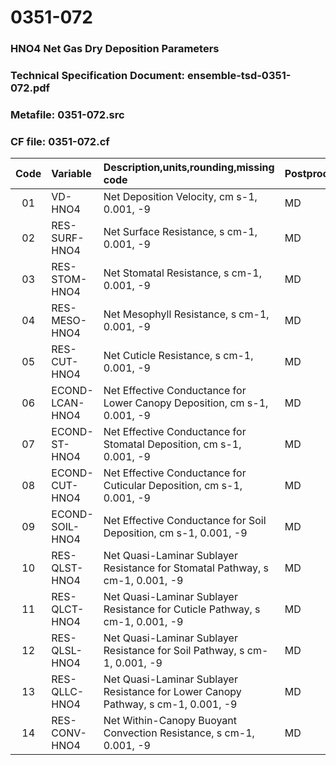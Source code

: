 # 0351-072
### HNO4 Net Gas Dry Deposition Parameters
### Technical Specification Document: ensemble-tsd-0351-072.pdf
### Metafile: 0351-072.src
### CF file: 0351-072.cf
|Code|Variable|Description,units,rounding,missing code|Postprocessing|
|:-:|:-|:-|:-|
|01|VD-HNO4|Net Deposition Velocity, cm s-1, 0.001, -9|MD|
|02|RES-SURF-HNO4|Net Surface Resistance, s cm-1, 0.001, -9|MD|
|03|RES-STOM-HNO4|Net Stomatal Resistance, s cm-1, 0.001, -9|MD|
|04|RES-MESO-HNO4|Net Mesophyll Resistance, s cm-1, 0.001, -9|MD|
|05|RES-CUT-HNO4|Net Cuticle Resistance, s cm-1, 0.001, -9|MD|
|06|ECOND-LCAN-HNO4|Net Effective Conductance for Lower Canopy Deposition, cm s-1, 0.001, -9|MD|
|07|ECOND-ST-HNO4|Net Effective Conductance for Stomatal Deposition, cm s-1, 0.001, -9|MD|
|08|ECOND-CUT-HNO4|Net Effective Conductance for Cuticular Deposition, cm s-1, 0.001, -9|MD|
|09|ECOND-SOIL-HNO4|Net Effective Conductance for Soil Deposition, cm s-1, 0.001, -9|MD|
|10|RES-QLST-HNO4|Net Quasi-Laminar Sublayer Resistance for Stomatal Pathway, s cm-1, 0.001, -9|MD|
|11|RES-QLCT-HNO4|Net Quasi-Laminar Sublayer Resistance for Cuticle Pathway, s cm-1, 0.001, -9|MD|
|12|RES-QLSL-HNO4|Net Quasi-Laminar Sublayer Resistance for Soil  Pathway, s cm-1, 0.001, -9|MD|
|13|RES-QLLC-HNO4|Net Quasi-Laminar Sublayer Resistance for Lower Canopy Pathway, s cm-1, 0.001, -9|MD|
|14|RES-CONV-HNO4|Net Within-Canopy Buoyant Convection Resistance, s cm-1, 0.001, -9|MD|
